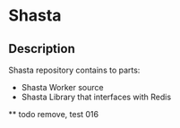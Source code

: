 # Shasta

## Description
Shasta repository contains to parts:
- Shasta Worker source
- Shasta Library that interfaces with Redis

** todo remove, test 016
